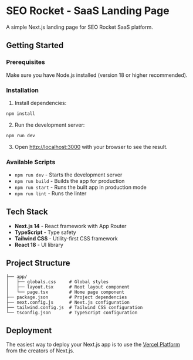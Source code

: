# SEO Rocket - SaaS Landing Page

A simple Next.js landing page for SEO Rocket SaaS platform.

## Getting Started

### Prerequisites

Make sure you have Node.js installed (version 18 or higher recommended).

### Installation

1. Install dependencies:
```bash
npm install
```

2. Run the development server:
```bash
npm run dev
```

3. Open [http://localhost:3000](http://localhost:3000) with your browser to see the result.

### Available Scripts

- `npm run dev` - Starts the development server
- `npm run build` - Builds the app for production
- `npm run start` - Runs the built app in production mode
- `npm run lint` - Runs the linter

## Tech Stack

- **Next.js 14** - React framework with App Router
- **TypeScript** - Type safety
- **Tailwind CSS** - Utility-first CSS framework
- **React 18** - UI library

## Project Structure

```
├── app/
│   ├── globals.css     # Global styles
│   ├── layout.tsx      # Root layout component
│   └── page.tsx        # Home page component
├── package.json        # Project dependencies
├── next.config.js      # Next.js configuration
├── tailwind.config.js  # Tailwind CSS configuration
└── tsconfig.json       # TypeScript configuration
```

## Deployment

The easiest way to deploy your Next.js app is to use the [Vercel Platform](https://vercel.com/new?utm_medium=default-template&filter=next.js&utm_source=create-next-app&utm_campaign=create-next-app-readme) from the creators of Next.js. 